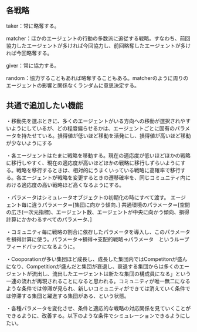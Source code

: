 ## 各戦略

taker：常に略奪する。

matcher：ほかのエージェントの行動の多数派に追従する戦略。すなわち、前回協力したエージェントが多ければ今回協力し、前回略奪したエージェントが多ければ今回略奪する。

giver：常に協力する。

random：協力することもあれば略奪することもある。matcherのように周りのエージェントの影響と関係なくランダムに意思決定する。



## 共通で追加したい機能

・移動先を選ぶときに、多くのエージェントがいる方向への移動が選択されやすいようにしているが、どの程度偏らせるかは、エージェントごとに固有のパラメータを持たせている。損得値が低いほど移動を活発にし、損得値が高いほど移動が少ないようにする

・各エージェントはたまに戦略を移動する。現在の適応度が低いほどほかの戦略に移行しやすく、現在の適応度が高いほどほかの戦略に移行しずらいようにする。戦略を移行するときは、相対的にうまくいっている戦略に高確率で移行する。各エージェントが戦略を変更するときの遷移確率を、同じコミュニティ内における適応度の高い戦略ほど高くなるようにする。

・パラメータはシミュレータオブジェクトの初期化の時にすべて渡す。
エージェント毎に違うパラメータ＝[集団に向かう傾向、]
共通環境のパラメータ＝[空間の広さ(一次元指標)、エージェント数、エージェントが中央に向かう傾向、損得計算にかかわるすべてのパラメータ、]

・コミュニティ毎に戦略の割合に依存したパラメータを導入し、このパラメータを損得計算に使う。パラメータ→損得→支配的戦略→パラメータ　というループフィードバックになるように。

・Cooporationが多い集団ほど成長し、成長した集団内ではCompetitonが盛んになり、Competitionが盛んだと集団が衰退し、衰退する集団からは多くのエージェントが流出し、流出したエージェントは新たな集団の構成員になる」という一連の流れが再現されることになると思われる。コミュニティが唯一無二になるような条件では停滞が見られ、新しいコミュニティができては消えていく条件では停滞する集団と躍進する集団がある、という状態。


・各種パラメータを変化させ、条件と適応的な戦略の対応関係を見ていくことができるように、改善する。以下のような条件でシミュレーションできるようにしたい。

